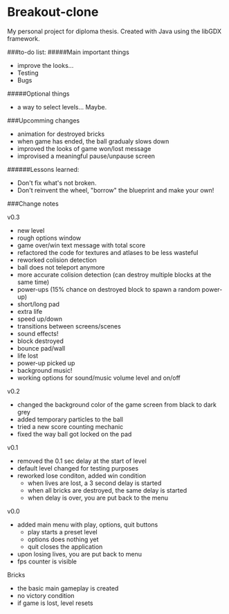 # Breakout-clone
My personal project for diploma thesis. Created with Java using the libGDX framework.

###to-do list: 
#####Main important things
* improve the looks...
* Testing
* Bugs

 
#####Optional things
- a way to select levels... Maybe.

###Upcomming changes
* animation for destroyed bricks
* when game has ended, the ball gradualy slows down
* improved the looks of game won/lost message
* improvised a meaningful pause/unpause screen

######Lessons learned:
- Don't fix what's not broken.
- Don't reinvent the wheel, "borrow" the blueprint and make your own!

###Change notes

v0.3
* new level
* rough options window
* game over/win text message with total score
* refactored the code for textures and atlases to be less wasteful
* reworked colision detection 
 * ball does not teleport anymore
 * more accurate colision detection (can destroy multiple blocks at the same time)
* power-ups (15% chance on destroyed block to spawn a random power-up)
 * short/long pad
 * extra life
 * speed up/down
* transitions between screens/scenes
* sound effects!
 * block destroyed
 * bounce pad/wall
 * life lost
 * power-up picked up
* background music!
* working options for sound/music volume level and on/off

v0.2
* changed the background color of the game screen from black to dark grey
* added temporary particles to the ball
* tried a new score counting mechanic
* fixed the way ball got locked on the pad

v0.1
* removed the 0.1 sec delay at the start of level
* default level changed for testing purposes
* reworked lose conditon, added win condition
  * when lives are lost, a 3 second delay is started
  * when all bricks are destroyed, the same delay is started
  * when delay is over, you are put back to the menu

v0.0
* added main menu with play, options, quit buttons
  * play starts a preset level
  * options does nothing yet
  * quit closes the application
* upon losing lives, you are put back to menu
* fps counter is visible


Bricks
* the basic main gameplay is created
* no victory condition
* if game is lost, level resets
